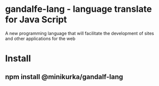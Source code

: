 ﻿# gandalfe-lang - language translate for Java Script
 
 A new programming language that will facilitate the development of sites and other applications for the web

 # Install
 
 ## npm install @minikurka/gandalf-lang
